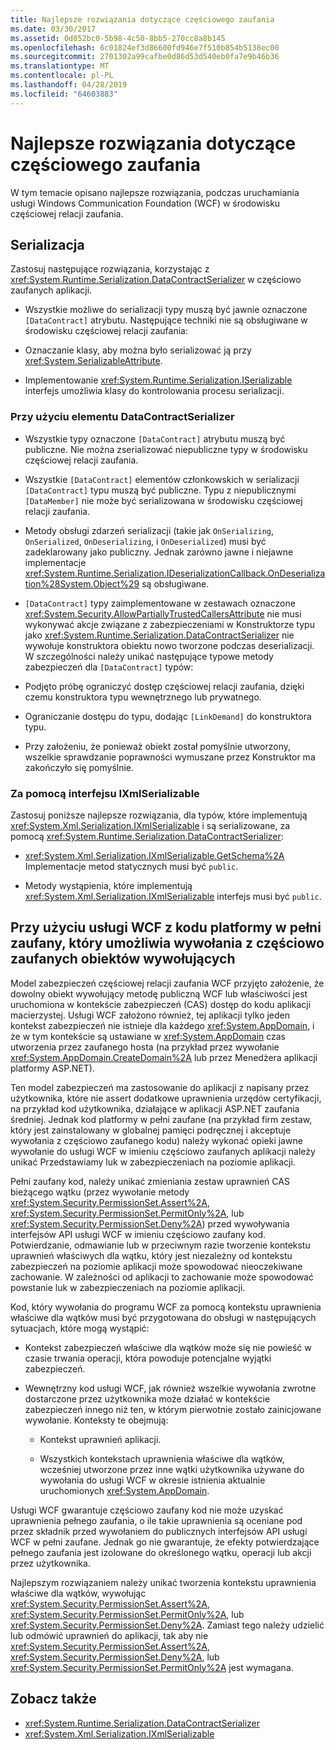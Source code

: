 ```yaml
---
title: Najlepsze rozwiązania dotyczące częściowego zaufania
ms.date: 03/30/2017
ms.assetid: 0d052bc0-5b98-4c50-8bb5-270cc8a8b145
ms.openlocfilehash: 6c01824ef3d86600fd946e7f510b854b5138ec00
ms.sourcegitcommit: 2701302a99cafbe0d86d53d540eb0fa7e9b46b36
ms.translationtype: MT
ms.contentlocale: pl-PL
ms.lasthandoff: 04/28/2019
ms.locfileid: "64603883"
---
```

# <a name="partial-trust-best-practices"></a>Najlepsze rozwiązania dotyczące częściowego zaufania
W tym temacie opisano najlepsze rozwiązania, podczas uruchamiania usługi Windows Communication Foundation (WCF) w środowisku częściowej relacji zaufania.  
  
## <a name="serialization"></a>Serializacja  
 Zastosuj następujące rozwiązania, korzystając z <xref:System.Runtime.Serialization.DataContractSerializer> w częściowo zaufanych aplikacji.  
  
- Wszystkie możliwe do serializacji typy muszą być jawnie oznaczone `[DataContract]` atrybutu. Następujące techniki nie są obsługiwane w środowisku częściowej relacji zaufania:  
  
- Oznaczanie klasy, aby można było serializować ją przy <xref:System.SerializableAttribute>.  
  
- Implementowanie <xref:System.Runtime.Serialization.ISerializable> interfejs umożliwia klasy do kontrolowania procesu serializacji.  
  
### <a name="using-datacontractserializer"></a>Przy użyciu elementu DataContractSerializer  
  
- Wszystkie typy oznaczone `[DataContract]` atrybutu muszą być publiczne. Nie można zserializować niepubliczne typy w środowisku częściowej relacji zaufania.  
  
- Wszystkie `[DataContract]` elementów członkowskich w serializacji `[DataContract]` typu muszą być publiczne. Typu z niepublicznymi `[DataMember]` nie może być serializowana w środowisku częściowej relacji zaufania.  
  
- Metody obsługi zdarzeń serializacji (takie jak `OnSerializing`, `OnSerialized`, `OnDeserializing`, i `OnDeserialized`) musi być zadeklarowany jako publiczny. Jednak zarówno jawne i niejawne implementacje <xref:System.Runtime.Serialization.IDeserializationCallback.OnDeserialization%28System.Object%29> są obsługiwane.  
  
- `[DataContract]` typy zaimplementowane w zestawach oznaczone <xref:System.Security.AllowPartiallyTrustedCallersAttribute> nie musi wykonywać akcje związane z zabezpieczeniami w Konstruktorze typu jako <xref:System.Runtime.Serialization.DataContractSerializer> nie wywołuje konstruktora obiektu nowo tworzone podczas deserializacji. W szczególności należy unikać następujące typowe metody zabezpieczeń dla `[DataContract]` typów:  
  
- Podjęto próbę ograniczyć dostęp częściowej relacji zaufania, dzięki czemu konstruktora typu wewnętrznego lub prywatnego.  
  
- Ograniczanie dostępu do typu, dodając `[LinkDemand]` do konstruktora typu.  
  
- Przy założeniu, że ponieważ obiekt został pomyślnie utworzony, wszelkie sprawdzanie poprawności wymuszane przez Konstruktor ma zakończyło się pomyślnie.  
  
### <a name="using-ixmlserializable"></a>Za pomocą interfejsu IXmlSerializable  
 Zastosuj poniższe najlepsze rozwiązania, dla typów, które implementują <xref:System.Xml.Serialization.IXmlSerializable> i są serializowane, za pomocą <xref:System.Runtime.Serialization.DataContractSerializer>:  
  
- <xref:System.Xml.Serialization.IXmlSerializable.GetSchema%2A> Implementacje metod statycznych musi być `public`.  
  
- Metody wystąpienia, które implementują <xref:System.Xml.Serialization.IXmlSerializable> interfejs musi być `public`.  
  
## <a name="using-wcf-from-fully-trusted-platform-code-that-allows-calls-from-partially-trusted-callers"></a>Przy użyciu usługi WCF z kodu platformy w pełni zaufany, który umożliwia wywołania z częściowo zaufanych obiektów wywołujących  
 Model zabezpieczeń częściowej relacji zaufania WCF przyjęto założenie, że dowolny obiekt wywołujący metodę publiczną WCF lub właściwości jest uruchomiona w kontekście zabezpieczeń (CAS) dostęp do kodu aplikacji macierzystej. Usługi WCF założono również, tej aplikacji tylko jeden kontekst zabezpieczeń nie istnieje dla każdego <xref:System.AppDomain>, i że w tym kontekście są ustawiane w <xref:System.AppDomain> czas utworzenia przez zaufanego hosta (na przykład przez wywołanie <xref:System.AppDomain.CreateDomain%2A> lub przez Menedżera aplikacji platformy ASP.NET).  
  
 Ten model zabezpieczeń ma zastosowanie do aplikacji z napisany przez użytkownika, które nie assert dodatkowe uprawnienia urzędów certyfikacji, na przykład kod użytkownika, działające w aplikacji ASP.NET zaufania średniej. Jednak kod platformy w pełni zaufane (na przykład firm zestaw, który jest zainstalowany w globalnej pamięci podręcznej i akceptuje wywołania z częściowo zaufanego kodu) należy wykonać opieki jawne wywołanie do usługi WCF w imieniu częściowo zaufanych aplikacji należy unikać Przedstawiamy luk w zabezpieczeniach na poziomie aplikacji.  
  
 Pełni zaufany kod, należy unikać zmieniania zestaw uprawnień CAS bieżącego wątku (przez wywołanie metody <xref:System.Security.PermissionSet.Assert%2A>, <xref:System.Security.PermissionSet.PermitOnly%2A>, lub <xref:System.Security.PermissionSet.Deny%2A>) przed wywoływania interfejsów API usługi WCF w imieniu częściowo zaufany kod. Potwierdzanie, odmawianie lub w przeciwnym razie tworzenie kontekstu uprawnień właściwych dla wątku, który jest niezależny od kontekstu zabezpieczeń na poziomie aplikacji może spowodować nieoczekiwane zachowanie. W zależności od aplikacji to zachowanie może spowodować powstanie luk w zabezpieczeniach na poziomie aplikacji.  
  
 Kod, który wywołania do programu WCF za pomocą kontekstu uprawnienia właściwe dla wątków musi być przygotowana do obsługi w następujących sytuacjach, które mogą wystąpić:  
  
- Kontekst zabezpieczeń właściwe dla wątków może się nie powieść w czasie trwania operacji, która powoduje potencjalne wyjątki zabezpieczeń.  
  
- Wewnętrzny kod usługi WCF, jak również wszelkie wywołania zwrotne dostarczone przez użytkownika może działać w kontekście zabezpieczeń innego niż ten, w którym pierwotnie zostało zainicjowane wywołanie. Konteksty te obejmują:  
  
    - Kontekst uprawnień aplikacji.  
  
    - Wszystkich kontekstach uprawnienia właściwe dla wątków, wcześniej utworzone przez inne wątki użytkownika używane do wywołania do usługi WCF w okresie istnienia aktualnie uruchomionych <xref:System.AppDomain>.  
  
 Usługi WCF gwarantuje częściowo zaufany kod nie może uzyskać uprawnienia pełnego zaufania, o ile takie uprawnienia są oceniane pod przez składnik przed wywołaniem do publicznych interfejsów API usługi WCF w pełni zaufane. Jednak go nie gwarantuje, że efekty potwierdzające pełnego zaufania jest izolowane do określonego wątku, operacji lub akcji przez użytkownika.  
  
 Najlepszym rozwiązaniem należy unikać tworzenia kontekstu uprawnienia właściwe dla wątków, wywołując <xref:System.Security.PermissionSet.Assert%2A>, <xref:System.Security.PermissionSet.PermitOnly%2A>, lub <xref:System.Security.PermissionSet.Deny%2A>. Zamiast tego należy udzielić lub odmówić uprawnień do aplikacji, tak aby nie <xref:System.Security.PermissionSet.Assert%2A>, <xref:System.Security.PermissionSet.Deny%2A>, lub <xref:System.Security.PermissionSet.PermitOnly%2A> jest wymagana.  
  
## <a name="see-also"></a>Zobacz także

- <xref:System.Runtime.Serialization.DataContractSerializer>
- <xref:System.Xml.Serialization.IXmlSerializable>
